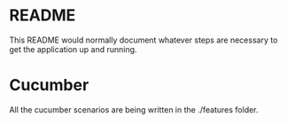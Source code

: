 # README

This README would normally document whatever steps are necessary to get the
application up and running.

# Cucumber
All the cucumber scenarios are being written in the ./features folder.